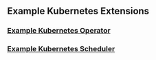 ## Example Kubernetes Extensions

### [Example Kubernetes Operator](k8s-operator-example)
### [Example Kubernetes Scheduler](k8s-scheduler-example)
